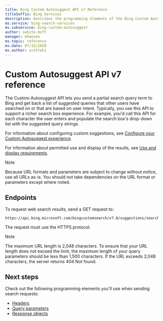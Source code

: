 ```yaml
---
title: Bing Custom Autosuggest API v7 Reference
titleSuffix: Bing Services
description: Describes the programming elements of the Bing Custom Autosuggest API.
ms.service: bing-search-services
ms.subservice: bing-custom-autosuggest
author: swhite-msft
manager: ehansen
ms.topic: reference
ms.date: 07/15/2020
ms.author: scottwhi
---
```


# Custom Autosuggest API v7 reference

The Custom Autosuggest API lets you send a partial search query term to Bing and get back a list of suggested queries that other users have searched on or that are based on user intent. Typically, you use this API to support a richer search box experience. For example, you'd call this API for each character the user enters and populate the search box's drop-down list with the suggested query strings.  

For information about configuring custom suggestions, see [Configure your Custom Autosuggest experience](../define-custom-suggestions.md). 
  
For information about permitted use and display of the results, see [Use and display requirements](../../bing-web-search/use-display-requirements.md).

> [!NOTE]
> Because URL formats and parameters are subject to change without notice, use all URLs as-is. You should not take dependencies on the URL format or parameters except where noted.
  
## Endpoints 
 
To request web search results, send a GET request to:  
  
```
https://api.bing.microsoft.com/bingcustomsearch/v7.0/suggestions/search
```

The request must use the HTTPS protocol. 

> [!NOTE]
> The maximum URL length is 2,048 characters. To ensure that your URL length does not exceed the limit, the maximum length of your query parameters should be less than 1,500 characters. If the URL exceeds 2,048 characters, the server returns 404 Not found.  
  
## Next steps

Check out the following programming elements you'll use when sending search requests:

- [Headers](headers.md)
- [Query parameters](query-parameters.md)
- [Response objects](response-objects.md)
